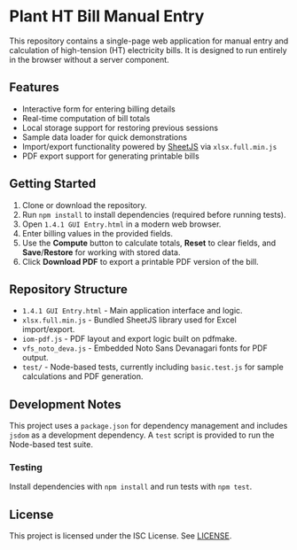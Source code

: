 # Plant HT Bill Manual Entry

This repository contains a single-page web application for manual entry and calculation of high-tension (HT) electricity bills.
It is designed to run entirely in the browser without a server component.

## Features
- Interactive form for entering billing details
- Real-time computation of bill totals
- Local storage support for restoring previous sessions
- Sample data loader for quick demonstrations
- Import/export functionality powered by [SheetJS](https://sheetjs.com/) via `xlsx.full.min.js`
- PDF export support for generating printable bills

## Getting Started
1. Clone or download the repository.
2. Run `npm install` to install dependencies (required before running tests).
3. Open `1.4.1 GUI Entry.html` in a modern web browser.
4. Enter billing values in the provided fields.
5. Use the **Compute** button to calculate totals, **Reset** to clear fields, and **Save**/**Restore** for working with stored data.
6. Click **Download PDF** to export a printable PDF version of the bill.

## Repository Structure
- `1.4.1 GUI Entry.html` - Main application interface and logic.
- `xlsx.full.min.js` - Bundled SheetJS library used for Excel import/export.
- `iom-pdf.js` - PDF layout and export logic built on pdfmake.
- `vfs_noto_deva.js` - Embedded Noto Sans Devanagari fonts for PDF output.
- `test/` - Node-based tests, currently including `basic.test.js` for sample calculations and PDF generation.

## Development Notes
This project uses a `package.json` for dependency management and includes `jsdom` as a development dependency. A `test` script is provided to run the Node-based test suite.

### Testing
Install dependencies with `npm install` and run tests with `npm test`.

## License
This project is licensed under the ISC License. See [LICENSE](LICENSE).
